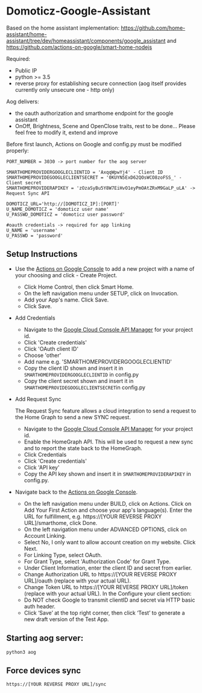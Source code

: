 # Domoticz-Google-Assistant

Based on the home assistant implementation: https://github.com/home-assistant/home-assistant/tree/dev/homeassistant/components/google_assistant and https://github.com/actions-on-google/smart-home-nodejs

Required:
- Public IP
- python >= 3.5
- reverse proxy for establishing secure connection (aog itself provides currently only unsecure one - http only)

Aog delivers: 
- the oauth authorization and smarthome endpoint for the google assistant
- OnOff, Brightness, Scene and OpenClose traits, rest to be done...
Please feel free to modify it, extend and improve


Before first launch, Actions on Google and config.py must be modified properly:
```
PORT_NUMBER = 3030 -> port number for the aog server

SMARTHOMEPROVIDERGOOGLECLIENTID = 'AxqqWpwYj4' - Client ID
SMARTHOMEPROVIDEGOOGLECLIENTSECRET = '0KUYN5ExD62QOsWCO8zoFSS_' - Client secret
SMARTHOMEPROVIDERAPIKEY = 'zOzaSyBu5Y8W7EiHvO1eyPmOAtZRxM9GaLP_uLA' -> Request Sync API

DOMOTICZ_URL='http://[DOMOTICZ_IP]:[PORT]'
U_NAME_DOMOTICZ = 'domoticz user name'
U_PASSWD_DOMOTICZ = 'domoticz user password'

#oauth credentials -> required for app linking
U_NAME = 'username'
U_PASSWD = 'password'
```
## Setup Instructions
- Use the [Actions on Google Console](https://console.actions.google.com/) to add a new project with a name of your choosing and click     - Create Project.
  - Click Home Control, then click Smart Home.
  - On the left navigation menu under SETUP, click on Invocation.
  - Add your App's name. Click Save.
  - Click Save.

- Add Credentials
  - Navigate to the [Google Cloud Console API Manager](https://console.cloud.google.com/apis/credentials) for your project id.
  - Click 'Create credentials'
  - Click 'OAuth client ID'
  - Choose 'other'
  - Add name e.g. 'SMARTHOMEPROVIDERGOOGLECLIENTID'
  - Copy the client ID shown and insert it in `SMARTHOMEPROVIDERGOOGLECLIENTID` in config.py
  - Copy the client secret shown and insert it in `SMARTHOMEPROVIDEGOOGLECLIENTSECRET`in config.py

- Add Request Sync

  The Request Sync feature allows a cloud integration to send a request to the Home Graph to send a new SYNC request.
  - Navigate to the [Google Cloud Console API Manager](https://console.cloud.google.com/apis/credentials) for your project id.
  - Enable the HomeGraph API. This will be used to request a new sync and to report the state back to the HomeGraph.
  - Click Credentials
  - Click 'Create credentials'
  - Click 'API key'
  - Copy the API key shown and insert it in `SMARTHOMEPROVIDERAPIKEY` in config.py.

- Navigate back to the [Actions on Google Console](https://console.actions.google.com/).
  - On the left navigation menu under BUILD, click on Actions. Click on Add Your First Action and choose your app's language(s).
    Enter the URL for fulfillment, e.g. https://[YOUR REVERSE PROXY URL]/smarthome, click Done.
  - On the left navigation menu under ADVANCED OPTIONS, click on Account Linking.
  - Select No, I only want to allow account creation on my website. Click Next.
  - For Linking Type, select OAuth.
  - For Grant Type, select 'Authorization Code' for Grant Type.
  - Under Client Information, enter the client ID and secret from earlier.
  - Change Authorization URL to https://[YOUR REVERSE PROXY URL]/oauth (replace with your actual URL).
  - Change Token URL to https://[YOUR REVERSE PROXY URL]/token (replace with your actual URL).
  In the Configure your client section:
  - Do NOT check Google to transmit clientID and secret via HTTP basic auth header.
  - Click ‘Save’ at the top right corner, then click ‘Test’ to generate a new draft version of the Test App.
  
## Starting aog server:
```
python3 aog
```
## Force devices sync
```
https://[YOUR REVERSE PROXY URL]/sync
```

